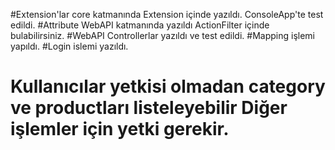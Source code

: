 #Extension'lar core katmanında Extension içinde yazıldı. ConsoleApp'te test edildi.
#Attribute WebAPI katmanında yazıldı ActionFilter içinde bulabilirsiniz.
#WebAPI Controllerlar yazıldı ve test edildi.
#Mapping işlemi yapıldı.
#Login islemi yazıldı.
# Kullanıcılar yetkisi olmadan category ve productları listeleyebilir Diğer işlemler için yetki gerekir.
